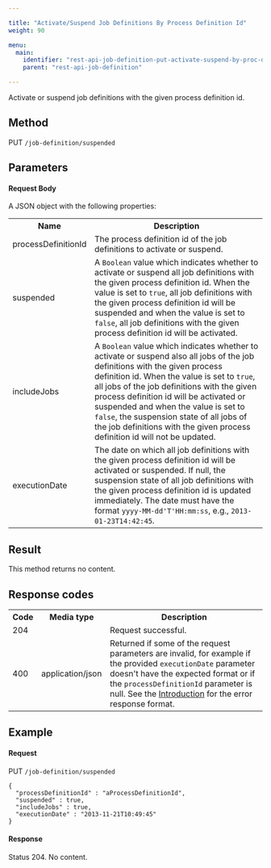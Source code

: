```yaml
---

title: "Activate/Suspend Job Definitions By Process Definition Id"
weight: 90

menu:
  main:
    identifier: "rest-api-job-definition-put-activate-suspend-by-proc-def-id"
    parent: "rest-api-job-definition"

---
```



Activate or suspend job definitions with the given process definition id.

Method
------

PUT `/job-definition/suspended`

Parameters
----------

#### Request Body

A JSON object with the following properties:

<table class="table table-striped">
  <tr>
    <th>Name</th>
    <th>Description</th>
  </tr>
  <tr>
    <td>processDefinitionId</td>
    <td>The process definition id of the job definitions to activate or suspend.</td>
  </tr>
  <tr>
    <td>suspended</td>
    <td>A <code>Boolean</code> value which indicates whether to activate or suspend all job definitions with the given process definition id. When the value is set to <code>true</code>, all job definitions with the given process definition id will be suspended and when the value is set to <code>false</code>, all job definitions with the given process definition id will be activated.</td>
  </tr>
  <tr>
    <td>includeJobs</td>
    <td>A <code>Boolean</code> value which indicates whether to activate or suspend also all jobs of the job definitions with the given process definition id. When the value is set to <code>true</code>, all jobs of the job definitions with the given process definition id will be activated or suspended and when the value is set to <code>false</code>, the suspension state of all jobs of the job definitions with the given process definition id will not be updated.</td>
  </tr>
  <tr>
    <td>executionDate</td>
    <td>The date on which all job definitions with the given process definition id will be activated or suspended. If null, the suspension state of all job definitions with the given process definition id is updated immediately. The date must have the format <code>yyyy-MM-dd'T'HH:mm:ss</code>, e.g., <code>2013-01-23T14:42:45</code>.</td>
  </tr>
</table>


Result
------

This method returns no content.


Response codes
--------------

<table class="table table-striped">
  <tr>
    <th>Code</th>
    <th>Media type</th>
    <th>Description</th>
  </tr>
  <tr>
    <td>204</td>
    <td></td>
    <td>Request successful.</td>
  </tr>
  <tr>
    <td>400</td>
    <td>application/json</td>
    <td>Returned if some of the request parameters are invalid, for example if the provided <code>executionDate</code> parameter doesn't have the expected format or if the <code>processDefinitionId</code> parameter is null. See the <a href="ref:#overview-introduction">Introduction</a> for the error response format.</td>
  </tr>
</table>


Example
-------

#### Request

PUT `/job-definition/suspended`

    {
      "processDefinitionId" : "aProcessDefinitionId",
      "suspended" : true,
      "includeJobs" : true,
      "executionDate" : "2013-11-21T10:49:45"
    }

#### Response

Status 204. No content.
